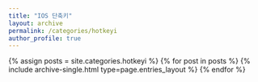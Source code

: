 ```yaml
---
title: "IOS 단축키"
layout: archive
permalink: /categories/hotkeyi
author_profile: true
---
```


{% assign posts = site.categories.hotkeyi %}
{% for post in posts %} {% include archive-single.html type=page.entries_layout %} {% endfor %}

